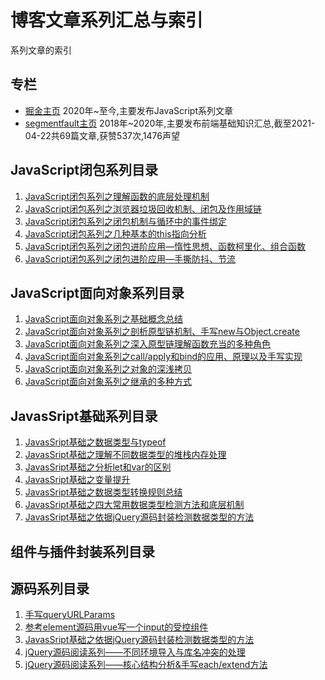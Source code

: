 # 博客文章系列汇总与索引

系列文章的索引

## 专栏

* [掘金主页](https://juejin.im/user/58e4b9b261ff4b006b3227f4)  2020年~至今,主要发布JavaScript系列文章
* [segmentfault主页](https://segmentfault.com/u/yayu/articles) 2018年~2020年,主要发布前端基础知识汇总,截至2021-04-22共69篇文章,获赞537次,1476声望

## JavaScript闭包系列目录

1. [JavaScript闭包系列之理解函数的底层处理机制](https://juejin.cn/post/6882028982200434701/)
2. [JavaScript闭包系列之浏览器垃圾回收机制、闭包及作用域链](https://juejin.cn/post/6917237481595207688/)
3. [JavaScript闭包系列之闭包机制与循环中的事件绑定](https://juejin.cn/post/6918182773924724750/)
3. [JavaScript闭包系列之几种基本的this指向分析](https://juejin.cn/post/6918725304768790541)
4. [JavaScript闭包系列之闭包进阶应用—惰性思想、函数柯里化、组合函数](https://juejin.cn/post/6934295655397457934/)
5. [JavaScript闭包系列之闭包进阶应用—手撕防抖、节流](https://juejin.cn/post/6935767970652094477/)

## JavaScript面向对象系列目录

1. [JavaScript面向对象系列之基础概念总结](https://juejin.cn/post/6943593611355226142/)
1. [JavaScript面向对象系列之剖析原型链机制、手写new与Object.create](https://juejin.cn/post/6946962335860785160/)
1. [JavaScript面向对象系列之深入原型链理解函数充当的多种角色](https://juejin.cn/post/6947353089355546637/)
1. [JavaScript面向对象系列之call/apply和bind的应用、原理以及手写实现](https://juejin.cn/post/6949723248451928094/)
1. [JavaScript面向对象系列之对象的深浅拷贝](https://juejin.cn/post/6953649370910687268/)
1. [JavaScript面向对象系列之继承的多种方式](https://juejin.cn/post/6953885775096184840/)

## JavasSript基础系列目录

1. [JavasSript基础之数据类型与typeof](https://juejin.cn/post/6880749980311617549)
2. [JavasSript基础之理解不同数据类型的堆栈内存处理](https://juejin.cn/post/6880758339052142600/)
3. [JavasSript基础之分析let和var的区别](https://juejin.cn/post/6918185426469519367/)
4. [JavasSript基础之变量提升](https://juejin.cn/post/6923441559686004750/)
5. [JavasSript基础之数据类型转换规则总结](https://juejin.cn/post/6934288549592170503/)
6. [JavasSript基础之四大常用数据类型检测方法和底层机制](https://juejin.cn/post/6950899825168613389/)
7. [JavasSript基础之依据jQuery源码封装检测数据类型的方法](https://juejin.cn/post/6950901721065324558/)

## 组件与插件封装系列目录

## 源码系列目录

1. [手写queryURLParams](https://juejin.cn/post/6949726811681112077/)
2. [参考element源码用vue写一个input的受控组件](https://juejin.cn/post/6945307209819488270/)
3. [JavasSript基础之依据jQuery源码封装检测数据类型的方法](https://juejin.cn/post/6950901721065324558)
4. [jQuery源码阅读系列——不同环境导入与库名冲突的处理](https://juejin.cn/post/6951742246328745991)
5. [jQuery源码阅读系列——核心结构分析&手写each/extend方法](https://juejin.cn/post/6952336763599716382)

